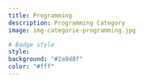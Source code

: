 ```yaml
---
title: Programming
description: Programming Category
image: img-categorie-programming.jpg

# Badge style
style:
background: "#2a9d8f"
color: "#fff"
---
```

